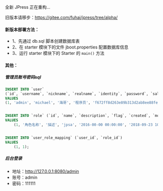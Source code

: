 全新 JPress 正在重构...

旧版本请移步：https://gitee.com/fuhai/jpress/tree/alpha/

#### 新版本部署方法：

* 1、先通过 db.sql 脚本创建数据库表
* 2、在 starter 模块下的文件 jboot.properties 配置数据库信息
* 3、运行 starter 模块下的 Starter 的 `main()` 方法


#### 其他：

##### 管理员账号密码sql

```sql
INSERT INTO `user` 
(`id`, `username`, `nickname`, `realname`, `identity`, `password`, `salt`)
VALUES 
(1, 'admin', 'michael', '海哥', '程序员', 'f672ff8d263e89b313d2ab8ee88fec3d58e4c28d21939c858aa44f3bc6da7197', 'NYXvReOTBfBTh-vIhMz5_OazXk_nZs5V');


INSERT INTO `role` (`id`, `name`, `description`, `flag`, `created`, `modified`)
VALUES
	(1, '角色名称', '描述', 'jpsa', '2016-00-00 00:00:00', '2018-09-23 10:56:03');


INSERT INTO `user_role_mapping` (`user_id`, `role_id`)
VALUES
	(1, 1);

```

##### 后台登录
* 地址：http://127.0.0.1:8080/admin
* 账号：admin
* 密码：111111
